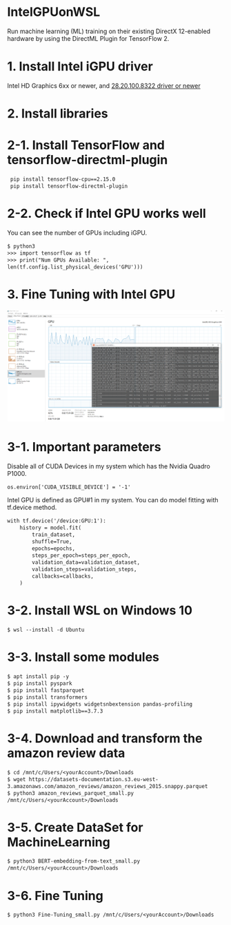 # IntelGPUonWSL
Run machine learning (ML) training on their existing DirectX 12-enabled hardware by using the DirectML Plugin for TensorFlow 2.

# 1. Install Intel iGPU driver
Intel HD Graphics 6xx or newer, and [28.20.100.8322 driver or newer](https://www.intel.com/content/www/us/en/download/19344/intel-graphics-windows-dch-drivers.html)

# 2. Install libraries
# 2-1. Install TensorFlow and tensorflow-directml-plugin
```
 pip install tensorflow-cpu==2.15.0
 pip install tensorflow-directml-plugin
```
# 2-2. Check if Intel GPU works well
You can see the number of GPUs including iGPU.
```
$ python3
>>> import tensorflow as tf
>>> print("Num GPUs Available: ", len(tf.config.list_physical_devices('GPU')))
```

# 3. Fine Tuning with Intel GPU
![FineTuning_with_IntelGPU.png](https://github.com/developer-onizuka/IntelGPUonWSL/blob/main/FineTuning_With_IntelGPU.png)

# 3-1. Important parameters
Disable all of CUDA Devices in my system which has the Nvidia Quadro P1000.
```
os.environ['CUDA_VISIBLE_DEVICE'] = '-1'
```

Intel GPU is defined as GPU#1 in my system. You can do model fitting with tf.device method.
```
with tf.device('/device:GPU:1'):
    history = model.fit(
        train_dataset,
        shuffle=True,
        epochs=epochs,
        steps_per_epoch=steps_per_epoch,
        validation_data=validation_dataset,
        validation_steps=validation_steps,
        callbacks=callbacks,
    )
```

# 3-2. Install WSL on Windows 10
```
$ wsl --install -d Ubuntu
```

# 3-3. Install some modules
```
$ apt install pip -y
$ pip install pyspark
$ pip install fastparquet
$ pip install transformers
$ pip install ipywidgets widgetsnbextension pandas-profiling
$ pip install matplotlib==3.7.3
```

# 3-4. Download and transform the amazon review data
```
$ cd /mnt/c/Users/<yourAccount>/Downloads
$ wget https://datasets-documentation.s3.eu-west-3.amazonaws.com/amazon_reviews/amazon_reviews_2015.snappy.parquet
$ python3 amazon_reviews_parquet_small.py /mnt/c/Users/<yourAccount>/Downloads
```

# 3-5. Create DataSet for MachineLearning
```
$ python3 BERT-embedding-from-text_small.py /mnt/c/Users/<yourAccount>/Downloads
```

# 3-6. Fine Tuning
```
$ python3 Fine-Tuning_small.py /mnt/c/Users/<yourAccount>/Downloads
```
